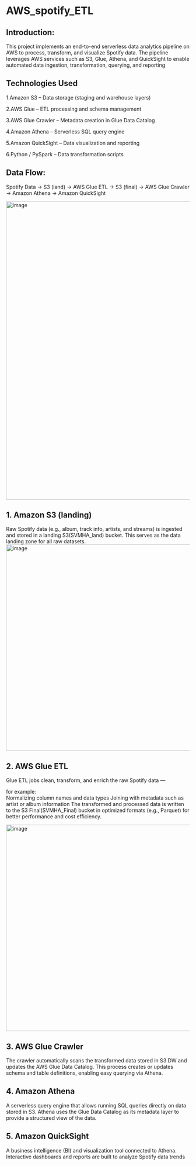 
# AWS_spotify_ETL



## Introduction:

This project implements an end-to-end serverless data analytics pipeline on AWS to process, transform, and visualize Spotify data. The pipeline leverages AWS services such as S3, Glue, Athena, and QuickSight to enable automated data ingestion, transformation, querying, and reporting
## Technologies Used


1.Amazon S3 – Data storage (staging and warehouse layers)

2.AWS Glue – ETL processing and schema management

3.AWS Glue Crawler – Metadata creation in Glue Data Catalog

4.Amazon Athena – Serverless SQL query engine

5.Amazon QuickSight – Data visualization and reporting

6.Python / PySpark – Data transformation scripts
## Data Flow:
Spotify Data → S3 (land) → AWS Glue ETL → S3 (final) → AWS Glue Crawler → Amazon Athena → Amazon QuickSight

<img width="1754" height="816" alt="image" src="https://github.com/user-attachments/assets/e3bfe70a-6614-44e1-a16d-631d3d9a5200" />



## 1. Amazon S3 (landing)

Raw Spotify data (e.g., album, track info, artists, and streams) is ingested and stored in a landing S3(SVMHA_land) bucket.
This serves as the data landing zone for all raw datasets.
<img width="1701" height="564" alt="image" src="https://github.com/user-attachments/assets/e6b3dde8-621c-4441-8616-990973e7a232" />

## 2. AWS Glue ETL

Glue ETL jobs clean, transform, and enrich the raw Spotify data —

for example:  
Normalizing column names and data types
Joining with metadata such as artist or album information
The transformed and processed data is written to the S3 Final(SVMHA_Final) bucket in optimized formats (e.g., Parquet) for better performance and cost efficiency.

<img width="1701" height="564" alt="image" src="https://github.com/user-attachments/assets/60dc2323-3826-4b3d-930a-55fe1a35e9db" />

## 3. AWS Glue Crawler

The crawler automatically scans the transformed data stored in S3 DW and updates the AWS Glue Data Catalog.
This process creates or updates schema and table definitions, enabling easy querying via Athena.
## 4. Amazon Athena

A serverless query engine that allows running SQL queries directly on data stored in S3.
Athena uses the Glue Data Catalog as its metadata layer to provide a structured view of the data.
## 5. Amazon QuickSight

A business intelligence (BI) and visualization tool connected to Athena.
Interactive dashboards and reports are built to analyze Spotify data trends
